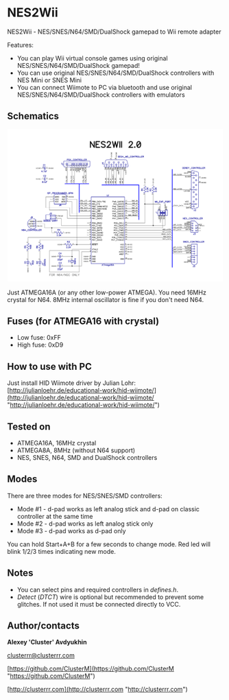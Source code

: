 # NES2Wii

NES2Wii - NES/SNES/N64/SMD/DualShock gamepad to Wii remote adapter

Features:

* You can play Wii virtual console games using original NES/SNES/N64/SMD/DualShock gamepad!
* You can use original NES/SNES/N64/SMD/DualShock controllers with NES Mini or SNES Mini
* You can connect Wiimote to PC via bluetooth and use original NES/SNES/N64/SMD/DualShock controllers with emulators

## Schematics

![Schematics](board/nes2wii.png)

Just ATMEGA16A (or any other low-power ATMEGA). You need 16MHz crystal for N64. 8MHz internal oscillator is fine if you don't need N64.

## Fuses (for ATMEGA16 with crystal)

* Low fuse: 0xFF
* High fuse: 0xD9

## How to use with PC

Just install HID Wiimote driver by Julian Lohr: [http://julianloehr.de/educational-work/hid-wiimote/](http://julianloehr.de/educational-work/hid-wiimote/ "http://julianloehr.de/educational-work/hid-wiimote/")

## Tested on

* ATMEGA16A, 16MHz crystal
* ATMEGA8A, 8MHz (without N64 support)
* NES, SNES, N64, SMD and DualShock controllers

## Modes

There are three modes for NES/SNES/SMD controllers:
* Mode #1 - d-pad works as left analog stick and d-pad on classic controller at the same time
* Mode #2 - d-pad works as left analog stick only
* Mode #3 - d-pad works as d-pad only

You can hold Start+A+B for a few seconds to change mode. Red led will blink 1/2/3 times indicating new mode.

## Notes

* You can select pins and required controllers in *defines.h*.
* *Detect* (*DTCT*) wire is optional but recommended to prevent some glitches. If not used it must be connected directly to VCC.

## Author/contacts

**Alexey 'Cluster' Avdyukhin**

clusterrr@clusterrr.com

[https://github.com/ClusterM](https://github.com/ClusterM "https://github.com/ClusterM")

[http://clusterrr.com](http://clusterrr.com "http://clusterrr.com")
